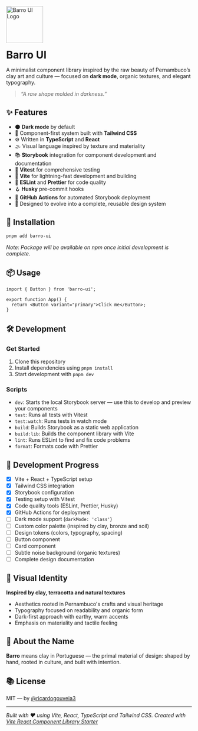 <img src="https://barro.rcrd.dev/logo-mark.svg" alt="Barro UI Logo" width="100">

<h1 style="margin: 15px 0; padding: 0">Barro UI</h1>

A minimalist component library inspired by the raw beauty of Pernambuco’s clay art and culture — focused on **dark mode**, organic textures, and elegant typography.

> _“A raw shape molded in darkness.”_ 

## ✨ Features

- 🌑 **Dark mode** by default
- 🎨 Component-first system built with **Tailwind CSS**
- ⚙️ Written in **TypeScript** and **React**
- 🌫️ Visual language inspired by texture and materiality
- 📚 **Storybook** integration for component development and documentation
- 🧪 **Vitest** for comprehensive testing
- 🚀 **Vite** for lightning-fast development and building
- 🔧 **ESLint** and **Prettier** for code quality
- 🪝 **Husky** pre-commit hooks
- 🤖 **GitHub Actions** for automated Storybook deployment
- 🧩 Designed to evolve into a complete, reusable design system

## 🚀 Installation

```bash
pnpm add barro-ui
```

_Note: Package will be available on npm once initial development is complete._

## 📦 Usage

```tsx
import { Button } from 'barro-ui';

export function App() {
  return <Button variant="primary">Click me</Button>;
}
```

## 🛠️ Development

### Get Started

1. Clone this repository
2. Install dependencies using `pnpm install`
3. Start development with `pnpm dev`

### Scripts

- `dev`: Starts the local Storybook server — use this to develop and preview your components
- `test`: Runs all tests with Vitest
- `test:watch`: Runs tests in watch mode
- `build`: Builds Storybook as a static web application
- `build:lib`: Builds the component library with Vite
- `lint`: Runs ESLint to find and fix code problems
- `format`: Formats code with Prettier

## 🧱 Development Progress

- [x] Vite + React + TypeScript setup
- [x] Tailwind CSS integration
- [x] Storybook configuration
- [x] Testing setup with Vitest
- [x] Code quality tools (ESLint, Prettier, Husky)
- [x] GitHub Actions for deployment
- [ ] Dark mode support (`darkMode: 'class'`)
- [ ] Custom color palette (inspired by clay, bronze and soil)
- [ ] Design tokens (colors, typography, spacing)
- [ ] Button component
- [ ] Card component
- [ ] Subtle noise background (organic textures)
- [ ] Complete design documentation

## 🎨 Visual Identity

**Inspired by clay, terracotta and natural textures**

- Aesthetics rooted in Pernambuco's crafts and visual heritage
- Typography focused on readability and organic form
- Dark-first approach with earthy, warm accents
- Emphasis on materiality and tactile feeling

## 🤎 About the Name

**Barro** means clay in Portuguese — the primal material of design: shaped by hand, rooted in culture, and built with intention.

## 📚 License

MIT — by [@ricardogouveia3](https://github.com/ricardogouveia3)

---

_Built with ❤️ using Vite, React, TypeScript and Tailwind CSS. Created with [Vite React Component
Library Starter](https://github.com/rayyamhk/vite-react-component-library-starter)_
